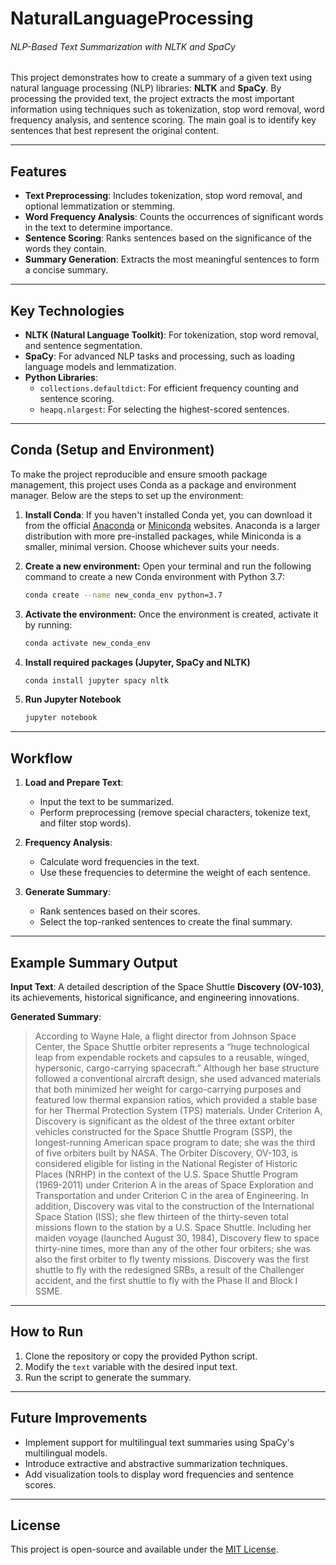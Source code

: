# NaturalLanguageProcessing


###### NLP-Based Text Summarization with NLTK and SpaCy

This project demonstrates how to create a summary of a given text using natural language processing (NLP) libraries: **NLTK** and **SpaCy**. By processing the provided text, the project extracts the most important information using techniques such as tokenization, stop word removal, word frequency analysis, and sentence scoring. The main goal is to identify key sentences that best represent the original content.

---

## Features
- **Text Preprocessing**: Includes tokenization, stop word removal, and optional lemmatization or stemming.
- **Word Frequency Analysis**: Counts the occurrences of significant words in the text to determine importance.
- **Sentence Scoring**: Ranks sentences based on the significance of the words they contain.
- **Summary Generation**: Extracts the most meaningful sentences to form a concise summary.

---

## Key Technologies
- **NLTK (Natural Language Toolkit)**: For tokenization, stop word removal, and sentence segmentation.
- **SpaCy**: For advanced NLP tasks and processing, such as loading language models and lemmatization.
- **Python Libraries**:
  - `collections.defaultdict`: For efficient frequency counting and sentence scoring.
  - `heapq.nlargest`: For selecting the highest-scored sentences.

---

## Conda (Setup and Environment)

To make the project reproducible and ensure smooth package management, this project uses Conda as a package and environment manager. Below are the steps to set up the environment:


1. **Install Conda**:
If you haven't installed Conda yet, you can download it from the official [Anaconda](https://www.anaconda.com/products/individual) or [Miniconda](https://docs.conda.io/en/latest/miniconda.html) websites. Anaconda is a larger distribution with more pre-installed packages, while Miniconda is a smaller, minimal version. Choose whichever suits your needs.

2. **Create a new environment:** Open your terminal and run the following command to create a new Conda environment with Python 3.7:

    ```bash
    conda create --name new_conda_env python=3.7
    ```

3. **Activate the environment:** Once the environment is created, activate it by running:

    ```bash
    conda activate new_conda_env
    ```

4. **Install required packages (Jupyter, SpaCy and NLTK)**

    ```bash
    conda install jupyter spacy nltk
    ```

5. **Run Jupyter Notebook**

    ```bash
    jupyter notebook
    ```

---

## Workflow
1. **Load and Prepare Text**:
   - Input the text to be summarized.
   - Perform preprocessing (remove special characters, tokenize text, and filter stop words).

2. **Frequency Analysis**:
   - Calculate word frequencies in the text.
   - Use these frequencies to determine the weight of each sentence.

3. **Generate Summary**:
   - Rank sentences based on their scores.
   - Select the top-ranked sentences to create the final summary.

---

## Example Summary Output
**Input Text**: A detailed description of the Space Shuttle **Discovery (OV-103)**, its achievements, historical significance, and engineering innovations.

**Generated Summary**:
> According to Wayne Hale, a flight director from Johnson Space Center, the Space Shuttle orbiter represents a “huge technological leap from expendable rockets and capsules to a reusable, winged, hypersonic, cargo-carrying spacecraft.” Although her base structure followed a conventional aircraft design, she used advanced materials that both minimized her weight for cargo-carrying purposes and featured low thermal expansion ratios, which provided a stable base for her Thermal Protection System (TPS) materials. Under Criterion A, Discovery is significant as the oldest of the three extant orbiter vehicles constructed for the Space Shuttle Program (SSP), the longest-running American space program to date; she was the third of five orbiters built by NASA. The Orbiter Discovery, OV-103, is considered eligible for listing in the National Register of Historic Places (NRHP) in the context of the U.S. Space Shuttle Program (1969-2011) under Criterion A in the areas of Space Exploration and Transportation and under Criterion C in the area of Engineering. In addition, Discovery was vital to the construction of the International Space Station (ISS); she flew thirteen of the thirty-seven total missions flown to the station by a U.S. Space Shuttle. Including her maiden voyage (launched August 30, 1984), Discovery flew to space thirty-nine times, more than any of the other four orbiters; she was also the first orbiter to fly twenty missions. Discovery was the first shuttle to fly with the redesigned SRBs, a result of the Challenger accident, and the first shuttle to fly with the Phase II and Block I SSME.

---

## How to Run
1. Clone the repository or copy the provided Python script.
2. Modify the `text` variable with the desired input text.
3. Run the script to generate the summary.

---

## Future Improvements
- Implement support for multilingual text summaries using SpaCy's multilingual models.
- Introduce extractive and abstractive summarization techniques.
- Add visualization tools to display word frequencies and sentence scores.

---

## License
This project is open-source and available under the [MIT License](LICENSE).